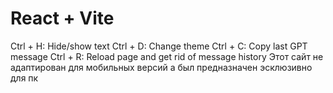 # React + Vite

Ctrl + H: Hide/show text
Ctrl + D: Change theme
Ctrl + C: Copy last GPT message
Ctrl + R: Reload page and get rid of message history
Этот сайт не адаптирован для мобильных версий а был предназначен эсклюзивно для пк